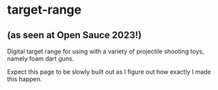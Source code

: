 # target-range
## (as seen at Open Sauce 2023!)
Digital target range for using with a variety of projectile shooting toys, namely foam dart guns.

Expect this page to be slowly built out as I figure out how exactly I made 
this happen.
